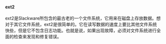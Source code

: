 #### ext2

ext2是Slackware所包含的最古老的一个文件系统，它用来在磁盘上存放数据。想对于其它文件系统，ext2是很简单的。它在读写数据的速度上要比其他文件系统快些，但是它不包含日志功能。也就是说，如果出现故障，必须对文件系统进行全面的检查来发现和修复错误。

